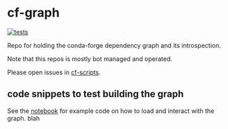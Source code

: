 # cf-graph

[![tests](https://github.com/regro/cf-graph-countyfair/actions/workflows/tests.yaml/badge.svg)](https://github.com/regro/cf-graph-countyfair/actions/workflows/tests.yaml)

Repo for holding the conda-forge dependency graph and its introspection.

Note that this repos is mostly bot managed and operated.

Please open issues in [cf-scripts](https://github.com/regro/cf-scripts/issues).

## code snippets to test building the graph

See the [notebook](https://github.com/regro/cf-graph-countyfair/blob/master/example.ipynb) for example code on how to load and interact with the graph.
blah
